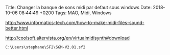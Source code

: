 Title:  Changer la banque de sons midi par defaut sous windows
Date:   2018-10-06 08:44:49 +0200
Tags: MAO, Midi, Windows


<http://www.informatics-tech.com/how-to-make-midi-files-sound-better.html>

<http://coolsoft.altervista.org/en/virtualmidisynth#download>

	C:\Users\stephane\SF2\SGM-V2.01.sf2
